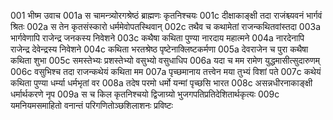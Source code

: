 
001  	भीष्म उवाच
001a	स चामन्त्र्योरगश्रेष्ठं ब्राह्मणः कृतनिश्चयः
001c	दीक्षाकाङ्क्षी तदा राजंश्च्यवनं भार्गवं श्रितः
002a	स तेन कृतसंस्कारो धर्ममेवोपतस्थिवान्
002c	तथैव च कथामेतां राजन्कथितवांस्तदा
003a	भार्गवेणापि राजेन्द्र जनकस्य निवेशने
003c	कथैषा कथिता पुण्या नारदाय महात्मने
004a	नारदेनापि राजेन्द्र देवेन्द्रस्य निवेशने
004c	कथिता भरतश्रेष्ठ पृष्टेनाक्लिष्टकर्मणा
005a	देवराजेन च पुरा कथैषा कथिता शुभा
005c	समस्तेभ्यः प्रशस्तेभ्यो वसुभ्यो वसुधाधिप
006a	यदा च मम रामेण युद्धमासीत्सुदारुणम्
006c	वसुभिश्च तदा राजन्कथेयं कथिता मम
007a	पृच्छमानाय तत्त्वेन मया तुभ्यं विशां पते
007c	कथेयं कथिता पुण्या धर्म्या धर्मभृतां वर
008a	तदेष परमो धर्मो यन्मां पृच्छसि भारत
008c	असन्नधीरनाकाङ्क्षी धर्मार्थकरणे नृप
009a	स च किल कृतनिश्चयो द्विजाग्र्यो भुजगपतिप्रतिदेशितार्थकृत्यः
009c	यमनियमसमाहितो वनान्तं परिगणितोञ्छशिलाशनः प्रविष्टः
